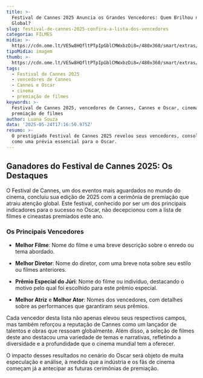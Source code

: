 ```yaml
---
title: >-
  Festival de Cannes 2025 Anuncia os Grandes Vencedores: Quem Brilhou no Palco
  Global?
slug: festival-de-cannes-2025-confira-a-lista-dos-vencedores
categoria: FILMES
midia: >-
  https://cdn.ome.lt/VE5w8HQfltPTpIpGblCMWxbzDi8=/480x360/smart/extras/conteudos/cannes-2025_ZHin9mo.jpg
tipoMidia: imagem
thumb: >-
  https://cdn.ome.lt/VE5w8HQfltPTpIpGblCMWxbzDi8=/480x360/smart/extras/conteudos/cannes-2025_ZHin9mo.jpg
tags:
  - Festival de Cannes 2025
  - vencedores de Cannes
  - Cannes e Oscar
  - cinema
  - premiação de filmes
keywords: >-
  Festival de Cannes 2025, vencedores de Cannes, Cannes e Oscar, cinema,
  premiação de filmes
author: Luana Souza
data: '2025-05-24T17:16:50.975Z'
resumo: >-
  O prestigiado Festival de Cannes 2025 revelou seus vencedores, consolidando-se
  como uma prévia essencial para o Oscar.
---
```


## Ganadores do Festival de Cannes 2025: Os Destaques

O Festival de Cannes, um dos eventos mais aguardados no mundo do cinema, concluiu sua edição de 2025 com a cerimônia de premiação que atraiu atenção global. Este festival, conhecido por ser um dos principais indicadores para o sucesso no Oscar, não decepcionou com a lista de filmes e cineastas premiados este ano.

### Os Principais Vencedores

- **Melhor Filme**: Nome do filme e uma breve descrição sobre o enredo ou tema abordado.

- **Melhor Diretor**: Nome do diretor, com uma breve nota sobre seu estilo ou filmes anteriores.

- **Prêmio Especial do Júri**: Nome do filme ou indivíduo, destacando o motivo pelo qual foi escolhido para este prêmio especial.

- **Melhor Atriz** e **Melhor Ator**: Nomes dos vencedores, com detalhes sobre as performances que garantiram seus prêmios.

Cada vencedor desta lista não apenas elevou seus respectivos campos, mas também reforçou a reputação de Cannes como um lançador de talentos e obras que ressoam globalmente. Além disso, a seleção de filmes deste ano destacou uma variedade de temas e narrativas, refletindo a diversidade e a profundidade que o cinema mundial tem a oferecer.

O impacto desses resultados no cenário do Oscar será objeto de muita especulação e análise, à medida que a indústria e os fãs de cinema começam já a antecipar as futuras cerimônias de premiação.
